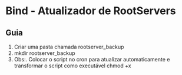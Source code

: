 # Bind - Atualizador de RootServers

## Guia

1. Criar uma pasta chamada rootserver_backup
2. mkdir rootserver_backup
3. Obs:. Colocar o script no cron para atualizar automaticamente e transformar o script como executável chmod +x
